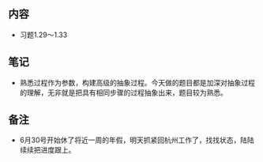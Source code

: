 ## 内容

- 习题1.29～1.33

## 笔记

- 熟悉过程作为参数，构建高级的抽象过程。今天做的题目都是加深对抽象过程的理解，无非就是把具有相同步骤的过程抽象出来，题目较为熟悉。

## 备注

- 6月30号开始休了将近一周的年假，明天抓紧回杭州工作了，找找状态，陆陆续续把进度跟上。